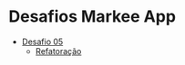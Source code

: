# Desafios Markee App
- [Desafio 05](https://github.com/juniormartinxo/markee-app/pull/3#issue-736696531)
  - [Refatoração](https://github.com/juniormartinxo/markee-app/pull/7#issue-737053363)
